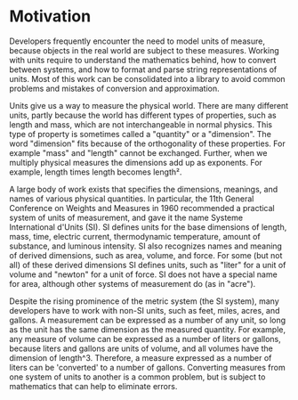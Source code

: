 # Motivation

Developers frequently encounter the need to model units of measure, because objects in the real world are subject to these measures. Working with units require to understand the mathematics behind, how to convert between systems, and how to format and parse string representations of units. Most of this work can be consolidated into a library to avoid common problems and mistakes of conversion and approximation. 

Units give us a way to measure the physical world. There are many different units, partly because the world has different types of properties, such as length and mass, which are not interchangeable in normal physics. This type of property is sometimes called a "quantity" or a "dimension".
The word "dimension" fits because of the orthogonality of these properties. For example "mass" and "length" cannot be exchanged. Further, when we multiply physical measures the dimensions add up as exponents. For example, length times length becomes length².

A large body of work exists that specifies the dimensions, meanings, and names of various physical quantities.
In particular, the 11th General Conference on Weights and Measures in 1960 recommended a practical system of units of measurement, and gave it the name Systeme International d'Units (SI).
SI defines units for the base dimensions of length, mass, time, electric current, thermodynamic temperature, amount of substance, and luminous intensity.
SI also recognizes names and meaning of derived dimensions, such as area, volume, and force.
For some (but not all) of these derived dimensions SI defines units, such as "liter" for a unit of volume and "newton" for a unit of force. SI does not have a special name for area, although other systems of measurement do (as in "acre").

Despite the rising prominence of the metric system (the SI system), many developers have to work with non-SI units, such as feet, miles, acres, and gallons. A measurement can be expressed as a number of any unit, so long as the unit has the same dimension as the measured quantity. For example, any measure of volume can be expressed as a number of liters or gallons, because liters and gallons are units of volume, and all volumes have the dimension of length^3.
Therefore, a measure expressed as a number of liters can be 'converted' to a number of gallons.
Converting measures from one system of units to another is a common problem, but is subject to mathematics that can help to eliminate errors.